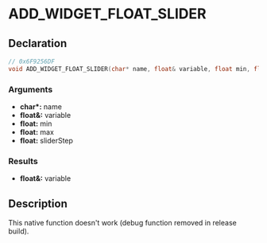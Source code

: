 # ADD_WIDGET_FLOAT_SLIDER

## Declaration
```cpp
// 0x6F9256DF
void ADD_WIDGET_FLOAT_SLIDER(char* name, float& variable, float min, float max, float sliderStep);
```

### Arguments
- **char\*:** name
- **float&:** variable
- **float:** min
- **float:** max
- **float:** sliderStep

### Results
- **float&:** variable

## Description
This native function doesn't work (debug function removed in release build).